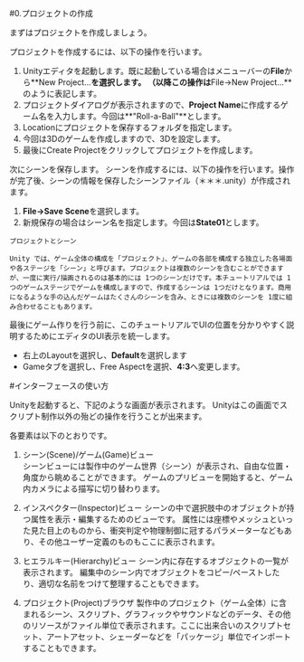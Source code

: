 #0.プロジェクトの作成

まずはプロジェクトを作成しましょう。

プロジェクトを作成するには、以下の操作を行います。

1. Unityエディタを起動します。既に起動している場合はメニューバーの**File**から**New Project...**を選択します。  （以降この操作は**File→New Project...**のように表記します。
2.  プロジェクトダイアログが表示されますので、**Project Name**に作成するゲーム名を入力します。今回は**"Roll-a-Ball"**とします。
3.  Locationにプロジェクトを保存するフォルダを指定します。
4.  今回は3Dのゲームを作成しますので、3Dを設定します。
5.  最後にCreate Projectをクリックしてプロジェクトを作成します。

次にシーンを保存します。
シーンを作成するには、以下の操作を行います。操作が完了後、シーンの情報を保存したシーンファイル（＊＊＊.unity）が作成されます。

1.  **File→Save Scene**を選択します。
2.  新規保存の場合はシーン名を指定します。今回は**State01**とします。

```
プロジェクトとシーン

Unity では、ゲーム全体の構成を「プロジェクト」、ゲームの各部を構成する独立した各場面や各ステージを「シーン」と呼びます。プロジェクトは複数のシーンを含むことができますが、一度に実行/描画されるのは基本的には 1つのシーンだけです。本チュートリアルでは 1つのゲームステージでゲームを構成しますので、作成するシーンは 1つだけとなります。商用になるような手の込んだゲームはたくさんのシーンを含み、ときには複数のシーンを 1度に組み合わせることもあります。
```

最後にゲーム作りを行う前に、このチュートリアルでUIの位置を分かりやすく説明するためにエディタのUI表示を統一します。

*  右上のLayoutを選択し、**Default**を選択します
*  Gameタブを選択し、Free Aspectを選択、**4:3**へ変更します。


#インターフェースの使い方

Unityを起動すると、下記のような画面が表示されます。
Unityはこの画面でスクリプト制作以外の殆どの操作を行うことが出来ます。

各要素は以下のとおりです。
1.  シーン(Scene)/ゲーム(Game)ビュー  
	シーンビューには製作中のゲーム世界（シーン）が表示され、自由な位置・角度から眺めることができます。
	ゲームのプリビューを開始すると、ゲーム内カメラによる描写に切り替わります。
	
2.  インスペクター(Inspector)ビュー
    シーンの中で選択肢中のオブジェクトが持つ属性を表示・編集するためのビューです。
    属性には座標やメッシュといった見た目上のものから、衝突判定や物理制御に冠するパラメーターなどもあり、その他ユーザー定義のものもここに表示されます。

3.  ヒエラルキー(Hierarchy)ビュー
    シーン内に存在するオブジェクトの一覧が表示されます。
    編集中のシーン内でオブジェクトをコピー/ペーストしたり、適切な名前をつけて整理することもできます。

4.  プロジェクト(Project)ブラウザ
    製作中のプロジェクト（ゲーム全体）に含まれるシーン、スクリプト、グラフィックやサウンドなどのデータ、その他のリソースがファイル単位で表示されます。ここに出来合いのスクリプトセット、アートアセット、シェーダーなどを「パッケージ」単位でインポートすることもできます。
